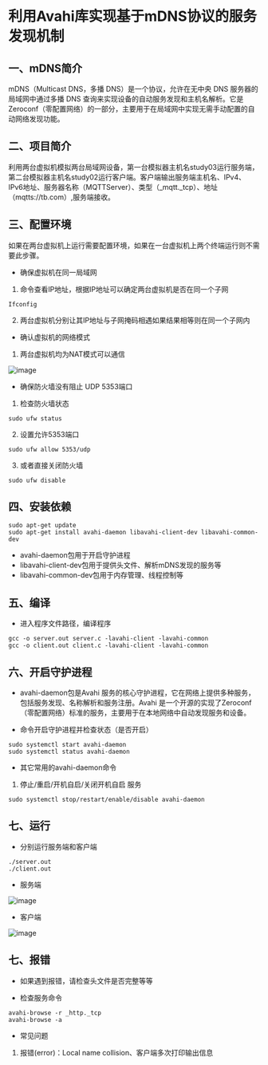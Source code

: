 # 利用Avahi库实现基于mDNS协议的服务发现机制

## 一、mDNS简介
mDNS（Multicast DNS，多播 DNS）是一个协议，允许在无中央 DNS 服务器的局域网中通过多播 DNS 查询来实现设备的自动服务发现和主机名解析。它是Zeroconf（零配置网络）的一部分，主要用于在局域网中实现无需手动配置的自动网络发现功能。
## 二、项目简介
利用两台虚拟机模拟两台局域网设备，第一台模拟器主机名study03运行服务端，第二台模拟器主机名study02运行客户端。客户端输出服务端主机名、IPv4、IPv6地址、服务器名称（MQTTServer）、类型（_mqtt._tcp）、地址（mqtts://tb.com）,服务端接收。
## 三、配置环境
如果在两台虚拟机上运行需要配置环境，如果在一台虚拟机上两个终端运行则不需要此步骤。
* 确保虚拟机在同一局域网

1. 命令查看IP地址，根据IP地址可以确定两台虚拟机是否在同一个子网

``` shell
Ifconfig
```

2. 两台虚拟机分别让其IP地址与子网掩码相遇如果结果相等则在同一个子网内

* 确认虚拟机的网络模式

1. 两台虚拟机均为NAT模式可以通信

![image](https://github.com/user-attachments/assets/b5e61496-b8b6-4910-ab16-2a930e943948)


* 确保防火墙没有阻止 UDP 5353端口

1. 检查防火墙状态

```shell
sudo ufw status
```

2. 设置允许5353端口

```shell
sudo ufw allow 5353/udp
```

3. 或者直接关闭防火墙

```shell
sudo ufw disable
```

## 四、安装依赖

```shell
sudo apt-get update
sudo apt-get install avahi-daemon libavahi-client-dev libavahi-common-dev
```

* avahi-daemon包用于开启守护进程
* libavahi-client-dev包用于提供头文件、解析mDNS发现的服务等
* libavahi-common-dev包用于内存管理、线程控制等

## 五、编译
* 进入程序文件路径，编译程序

```shell
gcc -o server.out server.c -lavahi-client -lavahi-common
gcc -o client.out client.c -lavahi-client -lavahi-common
```

## 六、开启守护进程
* avahi-daemon包是Avahi 服务的核心守护进程，它在网络上提供多种服务，包括服务发现、名称解析和服务注册。Avahi 是一个开源的实现了Zeroconf（零配置网络）标准的服务，主要用于在本地网络中自动发现服务和设备。

* 命令开启守护进程并检查状态（是否开启）

```shell
sudo systemctl start avahi-daemon
sudo systemctl status avahi-daemon
```
* 其它常用的avahi-daemon命令

1. 停止/重启/开机自启/关闭开机自启 服务

```shell
sudo systemctl stop/restart/enable/disable avahi-daemon
```

## 七、运行
* 分别运行服务端和客户端

```shell
./server.out
./client.out
```

* 服务端

![image](https://github.com/user-attachments/assets/65f3b395-9188-4cc8-a786-985b9fc3bb67)

* 客户端

![image](https://github.com/user-attachments/assets/562d23de-ac12-4d76-88ac-6b19a95f249e)


## 七、报错
* 如果遇到报错，请检查头文件是否完整等等

* 检查服务命令

```shell
avahi-browse -r _http._tcp
avahi-browse -a
```

* 常见问题

1. 报错(error)：Local name collision、客户端多次打印输出信息
